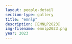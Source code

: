 ```yaml
---
layout: people-detail
section-type: gallery
title: "emnlp"
description: 🎉EMNLP2023🎉
img-filename: emnlp2023.png
year: 2023
---
```

